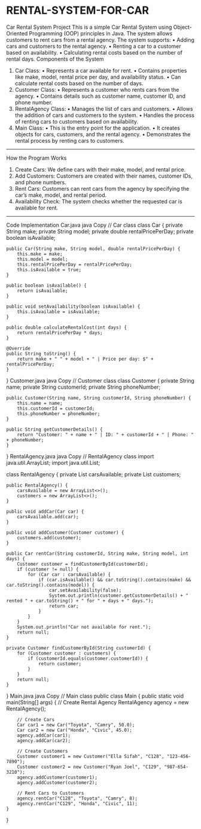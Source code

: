# RENTAL-SYSTEM-FOR-CAR
Car Rental System Project
This is a simple Car Rental System using Object-Oriented Programming (OOP) principles in Java. The system allows customers to rent cars from a rental agency. The system supports:
•	Adding cars and customers to the rental agency.
•	Renting a car to a customer based on availability.
•	Calculating rental costs based on the number of rental days.
Components of the System
1. Car Class:
•	Represents a car available for rent.
•	Contains properties like make, model, rental price per day, and availability status.
•	Can calculate rental costs based on the number of days.
2. Customer Class:
•	Represents a customer who rents cars from the agency.
•	Contains details such as customer name, customer ID, and phone number.
3. RentalAgency Class:
•	Manages the list of cars and customers.
•	Allows the addition of cars and customers to the system.
•	Handles the process of renting cars to customers based on availability.
4. Main Class:
•	This is the entry point for the application.
•	It creates objects for cars, customers, and the rental agency.
•	Demonstrates the rental process by renting cars to customers.
________________________________________
How the Program Works
1.	Create Cars: We define cars with their make, model, and rental price.
2.	Add Customers: Customers are created with their names, customer IDs, and phone numbers.
3.	Rent Cars: Customers can rent cars from the agency by specifying the car’s make, model, and rental period.
4.	Availability Check: The system checks whether the requested car is available for rent.
________________________________________
Code Implementation
Car.java
java
Copy
// Car class
class Car {
    private String make;
    private String model;
    private double rentalPricePerDay;
    private boolean isAvailable;

    public Car(String make, String model, double rentalPricePerDay) {
        this.make = make;
        this.model = model;
        this.rentalPricePerDay = rentalPricePerDay;
        this.isAvailable = true;
    }

    public boolean isAvailable() {
        return isAvailable;
    }

    public void setAvailability(boolean isAvailable) {
        this.isAvailable = isAvailable;
    }

    public double calculateRentalCost(int days) {
        return rentalPricePerDay * days;
    }

    @Override
    public String toString() {
        return make + " " + model + " | Price per day: $" + rentalPricePerDay;
    }
}
Customer.java
java
Copy
// Customer class
class Customer {
    private String name;
    private String customerId;
    private String phoneNumber;

    public Customer(String name, String customerId, String phoneNumber) {
        this.name = name;
        this.customerId = customerId;
        this.phoneNumber = phoneNumber;
    }

    public String getCustomerDetails() {
        return "Customer: " + name + " | ID: " + customerId + " | Phone: " + phoneNumber;
    }
}
RentalAgency.java
java
Copy
// RentalAgency class
import java.util.ArrayList;
import java.util.List;

class RentalAgency {
    private List<Car> carsAvailable;
    private List<Customer> customers;

    public RentalAgency() {
        carsAvailable = new ArrayList<>();
        customers = new ArrayList<>();
    }

    public void addCar(Car car) {
        carsAvailable.add(car);
    }

    public void addCustomer(Customer customer) {
        customers.add(customer);
    }

    public Car rentCar(String customerId, String make, String model, int days) {
        Customer customer = findCustomerById(customerId);
        if (customer != null) {
            for (Car car : carsAvailable) {
                if (car.isAvailable() && car.toString().contains(make) && car.toString().contains(model)) {
                    car.setAvailability(false);
                    System.out.println(customer.getCustomerDetails() + " rented " + car.toString() + " for " + days + " days.");
                    return car;
                }
            }
        }
        System.out.println("Car not available for rent.");
        return null;
    }

    private Customer findCustomerById(String customerId) {
        for (Customer customer : customers) {
            if (customerId.equals(customer.customerId)) {
                return customer;
            }
        }
        return null;
    }
}
Main.java
java
Copy
// Main class
public class Main {
    public static void main(String[] args) {
        // Create Rental Agency
        RentalAgency agency = new RentalAgency();

        // Create Cars
        Car car1 = new Car("Toyota", "Camry", 50.0);
        Car car2 = new Car("Honda", "Civic", 45.0);
        agency.addCar(car1);
        agency.addCar(car2);

        // Create Customers
        Customer customer1 = new Customer("Ella Sifah", "C128", "123-456-7890");
        Customer customer2 = new Customer("Ryan Joel", "C129", "987-654-3210");
        agency.addCustomer(customer1);
        agency.addCustomer(customer2);

        // Rent Cars to Customers
        agency.rentCar("C128", "Toyota", "Camry", 8);
        agency.rentCar("C129", "Honda", "Civic", 11);
    }
}


